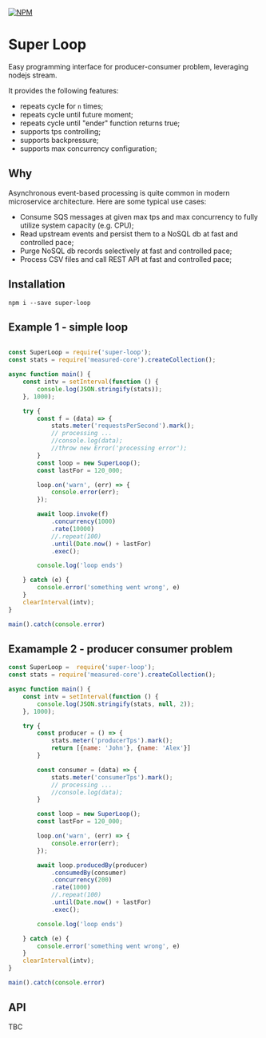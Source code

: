 [![NPM](https://nodei.co/npm/super-loop.png)](https://www.npmjs.com/package/super-loop)

# Super Loop

Easy programming interface for producer-consumer problem, leveraging nodejs stream. 

It provides the following features: 
* repeats cycle for `n` times;
* repeats cycle until future moment;
* repeats cycle until "ender" function returns true;
* supports tps controlling;
* supports backpressure;
* supports max concurrency configuration;

## Why

Asynchronous event-based processing is quite common in modern microservice architecture. Here are some typical use cases: 

* Consume SQS messages at given max tps and max concurrency to fully utilize system capacity (e.g. CPU);
* Read upstream events and persist them to a NoSQL db at fast and controlled pace;
* Purge NoSQL db records selectively at fast and controlled pace;
* Process CSV files and call REST API at fast and controlled pace;


## Installation

```shell
npm i --save super-loop
```

## Example 1 - simple loop

```js

const SuperLoop = require('super-loop');
const stats = require('measured-core').createCollection();

async function main() {
    const intv = setInterval(function () {
        console.log(JSON.stringify(stats));
    }, 1000);

    try {
        const f = (data) => {
            stats.meter('requestsPerSecond').mark();
            // processing ...
            //console.log(data);
            //throw new Error('processing error');
        }
        const loop = new SuperLoop();
        const lastFor = 120_000;

        loop.on('warn', (err) => {
            console.error(err);
        });

        await loop.invoke(f)
            .concurrency(1000)
            .rate(10000)
            //.repeat(100)
            .until(Date.now() + lastFor)
            .exec();

        console.log('loop ends')

    } catch (e) {
        console.error('something went wrong', e)
    }
    clearInterval(intv);
}

main().catch(console.error)

```

## Examample 2 - producer consumer problem

```js
const SuperLoop =  require('super-loop');
const stats = require('measured-core').createCollection();

async function main() {
    const intv = setInterval(function () {
        console.log(JSON.stringify(stats, null, 2));
    }, 1000);

    try {
        const producer = () => {
            stats.meter('producerTps').mark();
            return [{name: 'John'}, {name: 'Alex'}]
        }

        const consumer = (data) => {
            stats.meter('consumerTps').mark();
            // processing ...
            //console.log(data);
        }

        const loop = new SuperLoop();
        const lastFor = 120_000;

        loop.on('warn', (err) => {
            console.error(err);
        });

        await loop.producedBy(producer)
            .consumedBy(consumer)
            .concurrency(200)
            .rate(1000)
            //.repeat(100)
            .until(Date.now() + lastFor)
            .exec();

        console.log('loop ends')

    } catch (e) {
        console.error('something went wrong', e)
    }
    clearInterval(intv);
}

main().catch(console.error)
```

## API

TBC

